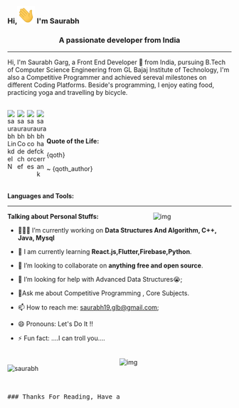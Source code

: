 ### Hi,<img src="https://raw.githubusercontent.com/ABSphreak/ABSphreak/master/gifs/Hi.gif" width="40px" /> I'm Saurabh
<h3 align="center">A passionate developer from India</h3>

<hr/>

Hi, I'm Saurabh Garg, a Front End Developer 🚀 from India, pursuing B.Tech of Computer Science Engineering from GL Bajaj Institute of Technology,
I'm also a Competitive Programmer and achieved sereval milestones on different Coding Platforms. Beside's programming, I enjoy eating food, practicing yoga and travelling by bicycle.

<br/>
<a href="https://www.linkedin.com/in/saurabhgarg19">
  <img align="left" alt="saurabh LinkdeIN" width="22px" src="https://cdn.jsdelivr.net/npm/simple-icons@v3/icons/linkedin.svg" />
</a>
<a href="https://www.codechef.com/users/saurabhgarg987">
  <img align="left" alt="saurabh Codechef" width="22px" src="https://cdn.jsdelivr.net/npm/simple-icons@3.10.0/icons/codechef.svg" />
</a>
<a href="https://codeforces.com/profile/saurabhgarg987">
  <img align="left" alt="saurabh codeforces" width="22px" src="https://cdn.jsdelivr.net/npm/simple-icons@3.10.0/icons/codeforces.svg" />
</a>
<a href="https://www.hackerrank.com/saurabhgarg19">
  <img align="left" alt="saurabh hackerrank" width="22px" src="https://cdn.jsdelivr.net/npm/simple-icons@3.10.0/icons/hackerrank.svg" />
</a>
<br/>
<pre>

</pre>

**Quote of the Life:**

{qoth}

~ {qoth_author}
<pre>

</pre>
**Languages and Tools:**  
<!--
<p align="left"><img src="https://raw.githubusercontent.com/devicons/devicon/master/icons/react/react-original-wordmark.svg" alt="react" width="20" height="20"/> <img src="https://github.com/ReactiveX/rxjs/blob/master/docs_app/assets/Rx_Logo_S.png" alt="android" width="20" height="20"/> <img src="https://raw.githubusercontent.com/devicons/devicon/master/icons/cplusplus/cplusplus-original.svg" alt="cplusplus" width="20" height="20"/>   <img src="https://raw.githubusercontent.com/devicons/devicon/master/icons/html5/html5-original-wordmark.svg" alt="html5" width="20" height="20"/> <img src="https://raw.githubusercontent.com/devicons/devicon/master/icons/javascript/javascript-original.svg" alt="javascript" width="20" height="20"/> <img src="https://raw.githubusercontent.com/devicons/devicon/master/icons/typescript/typescript-original.svg" alt="typescript" width="20" height="20"/> <img src="https://raw.githubusercontent.com/devicons/devicon/master/icons/mongodb/mongodb-original-wordmark.svg" alt="mongodb" width="20" height="20"/> <img src="https://raw.githubusercontent.com/devicons/devicon/master/icons/mysql/mysql-original-wordmark.svg" alt="mysql" width="20" height="20"/> <img src="https://raw.githubusercontent.com/devicons/devicon/master/icons/postgresql/postgresql-original-wordmark.svg" alt="postgresql" width="20" height="20"/> <img src="https://raw.githubusercontent.com/devicons/devicon/master/icons/nodejs/nodejs-original-wordmark.svg" alt="nodejs" width="20" height="20"/> <img src="https://raw.githubusercontent.com/devicons/devicon/master/icons/nginx/nginx-original.svg" alt="nginx" width="20" height="20"/></p><p align="center"> 
-->
<hr/>

<img align="right" alt="img"   width="35%" src="https://i.imgur.com/vhQLQBn.png"   />




**Talking about Personal Stuffs:**

- 👨🏽‍💻 I’m currently working on **Data Structures And Algorithm, C++, Java, Mysql**

- 🌱 I am currently learning **React.js,Flutter,Firebase,Python**. 

- 👯 I’m looking to collaborate on **anything free and open source**.

- 🤔 I’m looking for help with Advanced Data Structures😭;

- 💬Ask me about Competitive Programming , Core Subjects.

- 📫 How to reach me: saurabh19.glb@gmail.com;

- 😄 Pronouns: Let's Do It !!

- ⚡ Fun fact: ....I can troll you....

 
<br/>
<img align="right" width="50%" height="600px" alt="img" src="https://i.imgur.com/xwvPIyu.jpeg" />

<img align="left" width="50%"  src="https://github-readme-stats.vercel.app/api?username=Saurabhgarg19&show_icons=true&hide_border=true" alt="saurabh" /> </p>
<br/>
<br/>

<pre>

### Thanks For Reading, Have a Nice Day!!
</pre>


